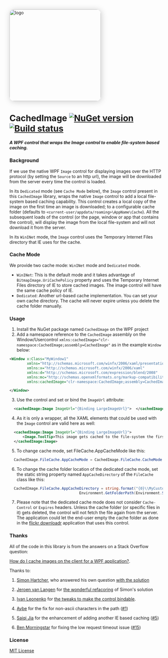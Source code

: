 <img src="http://floydpink.github.io/CachedImage/images/logo.png" alt="logo" width="300px" style="box-shadow: 2px 2px 20px #ccc; border-radius: 15px;">

CachedImage [![NuGet version](https://badge.fury.io/nu/CachedImage.png)](http://badge.fury.io/nu/CachedImage) [![Build status](https://ci.appveyor.com/api/projects/status/6tb8p301yio5fmh4)](https://ci.appveyor.com/project/floydpink/cachedimage)
===========

##### A WPF control that wraps the Image control to enable file-system based caching.

### Background
If we use the native WPF `Image` control for displaying images over the HTTP protocol (by setting the `Source` to an http url), the image will be downloaded from the server every time the control is loaded. 

In its `Dedicated` mode (see `Cache Mode` below), the `Image` control present in this `CachedImage` library, wraps the native `Image` control to add a local file-system based caching capability. This control creates a local copy of the image on the first time an image is downloaded; to a configurable cache folder (defaults to `<current-user/appdata/roaming>\AppName\Cache`). All the subsequent loads of the control (or the page, window or app that contains the control), will display the image from the local file-system and will not download it from the server.

In its `WinINet` mode, the `Image` control uses the Temporary Internet Files directory that IE uses for the cache.

### Cache Mode
We provide two cache mode: `WinINet` mode and `Dedicated` mode.
* `WinINet`: This is the default mode and it takes advantage of `BitmapImage.UriCachePolicy` property and uses the Temporary Internet Files directory of IE to store cached images. The image control will have the same cache policy of IE.
* `Dedicated`: Another url-based cache implementation. You can set your own cache directory. The cache will never expire unless you delete the cache folder manually.

### Usage
1. Install the NuGet package named `CachedImage` on the WPF project  
2. Add a namespace reference to the `CachedImage` assembly on the Window/Usercontrol `xmlns:cachedImage="clr-namespace:CachedImage;assembly=CachedImage"` as in the example `Window` below:
  ```xml
  <Window x:Class="MyWindow1"
          xmlns="http://schemas.microsoft.com/winfx/2006/xaml/presentation"
          xmlns:x="http://schemas.microsoft.com/winfx/2006/xaml"
          xmlns:d="http://schemas.microsoft.com/expression/blend/2008"
          xmlns:mc="http://schemas.openxmlformats.org/markup-compatibility/2006"
          xmlns:cachedImage="clr-namespace:CachedImage;assembly=CachedImage">
  
  </Window>
  ```  
3. Use the control and set or bind the `ImageUrl` attribute:
  ```xml
    <cachedImage:Image ImageUrl="{Binding LargeImageUrl}">  </cachedImage:Image>
  ```  
4. As it is only a wrapper, all the XAML elements that could be used with the `Image` control are valid here as well:
  ```xml
    <cachedImage:Image ImageUrl="{Binding LargeImageUrl}">
        <Image.ToolTip>This image gets cached to the file-system the first time it is downloaded</Image.ToolTip>
    </cachedImage:Image>
  ```  
5. To change cache mode, set FileCache.AppCacheMode like this:
  ```csharp
    CachedImage.FileCache.AppCacheMode = CachedImage.FileCache.CacheMode.Dedicated; // The default mode is WinINet
  ```  
6. To change the cache folder location of the dedicated cache mode, set the static string property named `AppCacheDirectory` of the `FileCache` class like this:
  ```csharp
    CachedImage.FileCache.AppCacheDirectory = string.format("{0}\\MyCustomCacheFolder\\",
                                  Environment.GetFolderPath(Environment.SpecialFolder.ApplicationData));
  ```  
7. Please note that the dedicated cache mode does not consider `Cache-Control` or `Expires` headers. Unless the cache folder (or specific files in it) gets deleted, the control will not fetch the file again from the server. The application could let the end-user empty the cache folder as done in the [flickr downloadr](https://github.com/flickr-downloadr/flickr-downloadr) application that uses this control.

### Thanks
All of the code in this library is from the answers on a Stack Overflow question:

[How do I cache images on the client for a WPF application?](http://stackoverflow.com/questions/1878060/how-do-i-cache-images-on-the-client-for-a-wpf-application). 

Thanks to:

1. [Simon Hartcher](http://stackoverflow.com/users/459159/simon-hartcher), who answered his own question [with the solution](http://stackoverflow.com/questions/1878060/how-do-i-cache-images-on-the-client-for-a-wpf-application/1893173#1893173)

2. [Jeroen van Langen](http://stackoverflow.com/users/641271/jeroen-van-langen) for [the wonderful refacoring](http://stackoverflow.com/questions/1878060/how-do-i-cache-images-on-the-client-for-a-wpf-application/5175424#5175424) of Simon's solution

3. [Ivan Leonenko](http://stackoverflow.com/users/367287/ivan-leonenko) for [the tweaks to make the control bindable](http://stackoverflow.com/questions/1878060/how-do-i-cache-images-on-the-client-for-a-wpf-application/12638859#12638859).

4. [Aybe](https://github.com/aybe) for the fix for non-ascii characters in the path ([#1](https://github.com/floydpink/CachedImage/pull/1))

5. [Saiqi Jia](https://github.com/stackia) for the enhancement of adding another IE based caching ([#5](https://github.com/floydpink/CachedImage/pull/5))

6. [Ben Morningstar](https://github.com/Borningstar) for fixing the low request timeout issue ([#15](https://github.com/floydpink/CachedImage/pull/15))

### License

[MIT License](https://raw.github.com/floydpink/CachedImage/master/LICENSE)
